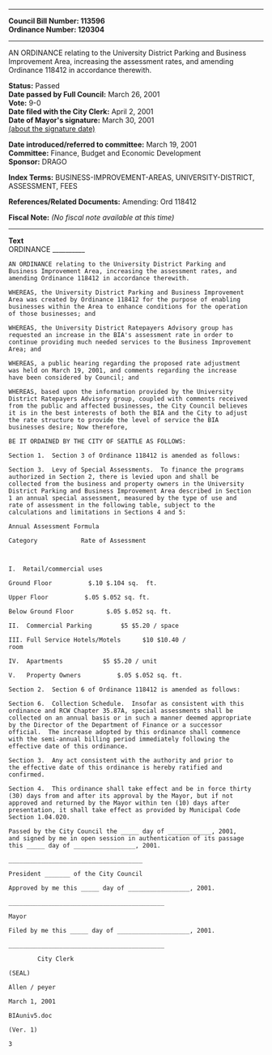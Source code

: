 * * * * *  
  
**Council Bill Number: [](#h0)[](#h2)113596**   
**Ordinance Number: 120304**  
  
* * * * *  
  
AN ORDINANCE relating to the University District Parking and Business Improvement Area, increasing the assessment rates, and amending Ordinance 118412 in accordance therewith.  
  
**Status:** Passed   
**Date passed by Full Council:** March 26, 2001   
**Vote:** 9-0   
**Date filed with the City Clerk:** April 2, 2001   
**Date of Mayor's signature:** March 30, 2001   
[(about the signature date)](/~public/approvaldate.htm)   
  
  
**Date introduced/referred to committee:** March 19, 2001   
**Committee:** Finance, Budget and Economic Development   
**Sponsor:** DRAGO   
  
**Index Terms:** BUSINESS-IMPROVEMENT-AREAS, UNIVERSITY-DISTRICT, ASSESSMENT, FEES  
  
**References/Related Documents:** Amending: Ord 118412  
  
**Fiscal Note:** *(No fiscal note available at this time)*  
  
* * * * *  
  
**Text**  
    ORDINANCE __________  
  
    AN ORDINANCE relating to the University District Parking and  
    Business Improvement Area, increasing the assessment rates, and  
    amending Ordinance 118412 in accordance therewith.  
  
    WHEREAS, the University District Parking and Business Improvement  
    Area was created by Ordinance 118412 for the purpose of enabling  
    businesses within the Area to enhance conditions for the operation  
    of those businesses; and  
  
    WHEREAS, the University District Ratepayers Advisory group has  
    requested an increase in the BIA's assessment rate in order to  
    continue providing much needed services to the Business Improvement  
    Area; and  
  
    WHEREAS, a public hearing regarding the proposed rate adjustment  
    was held on March 19, 2001, and comments regarding the increase  
    have been considered by Council; and  
  
    WHEREAS, based upon the information provided by the University  
    District Ratepayers Advisory group, coupled with comments received  
    from the public and affected businesses, the City Council believes  
    it is in the best interests of both the BIA and the City to adjust  
    the rate structure to provide the level of service the BIA  
    businesses desire; Now therefore,  
  
    BE IT ORDAINED BY THE CITY OF SEATTLE AS FOLLOWS:  
  
    Section 1.  Section 3 of Ordinance 118412 is amended as follows:  
  
    Section 3.  Levy of Special Assessments.  To finance the programs  
    authorized in Section 2, there is levied upon and shall be  
    collected from the business and property owners in the University  
    District Parking and Business Improvement Area described in Section  
    1 an annual special assessment, measured by the type of use and  
    rate of assessment in the following table, subject to the  
    calculations and limitations in Sections 4 and 5:  
  
    Annual Assessment Formula  
  
    Category            Rate of Assessment  
  
  
  
    I.  Retail/commercial uses  
  
    Ground Floor          $.10 $.104 sq.  ft.  
  
    Upper Floor          $.05 $.052 sq. ft.  
  
    Below Ground Floor         $.05 $.052 sq. ft.  
  
    II.  Commercial Parking        $5 $5.20 / space  
  
    III. Full Service Hotels/Motels      $10 $10.40 /  
    room  
  
    IV.  Apartments           $5 $5.20 / unit  
  
    V.   Property Owners          $.05 $.052 sq. ft.  
  
    Section 2.  Section 6 of Ordinance 118412 is amended as follows:  
  
    Section 6.  Collection Schedule.  Insofar as consistent with this  
    ordinance and RCW Chapter 35.87A, special assessments shall be  
    collected on an annual basis or in such a manner deemed appropriate  
    by the Director of the Department of Finance or a successor  
    official.  The increase adopted by this ordinance shall commence  
    with the semi-annual billing period immediately following the  
    effective date of this ordinance.  
  
    Section 3.  Any act consistent with the authority and prior to  
    the effective date of this ordinance is hereby ratified and  
    confirmed.  
  
    Section 4.  This ordinance shall take effect and be in force thirty  
    (30) days from and after its approval by the Mayor, but if not  
    approved and returned by the Mayor within ten (10) days after  
    presentation, it shall take effect as provided by Municipal Code  
    Section 1.04.020.  
  
    Passed by the City Council the _____ day of ____________, 2001,  
    and signed by me in open session in authentication of its passage  
    this _____ day of _________________, 2001.  
  
    _____________________________________  
  
    President _______ of the City Council  
  
    Approved by me this _____ day of _________________, 2001.  
  
    ___________________________________________  
  
    Mayor  
  
    Filed by me this _____ day of ____________________, 2001.  
  
    ___________________________________________  
  
            City Clerk  
  
    (SEAL)  
  
    Allen / peyer  
  
    March 1, 2001  
  
    BIAuniv5.doc  
  
    (Ver. 1)  
  
    3  
